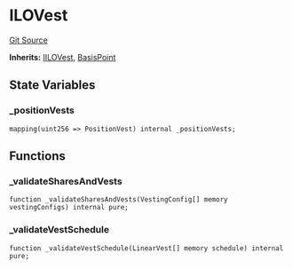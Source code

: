 # ILOVest
[Git Source](https://github.com/KYRDTeam/ilo-contracts/blob/af88dd9b3e8283ab97b6c9511aeb7bb607e3649d/src/base/ILOVest.sol)

**Inherits:**
[IILOVest](/src/interfaces/IILOVest.sol/interface.IILOVest.md), [BasisPoint](/src/base/BasisPoint.sol/abstract.BasisPoint.md)


## State Variables
### _positionVests

```solidity
mapping(uint256 => PositionVest) internal _positionVests;
```


## Functions
### _validateSharesAndVests


```solidity
function _validateSharesAndVests(VestingConfig[] memory vestingConfigs) internal pure;
```

### _validateVestSchedule


```solidity
function _validateVestSchedule(LinearVest[] memory schedule) internal pure;
```

